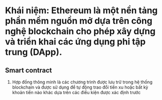 # Khái niệm: Ethereum là một nền tảng phần mềm nguồn mở dựa trên công nghệ blockchain cho phép xây dựng và triển khai các ứng dụng phi tập trung (DApp).

## Smart contract

1. Hợp đồng thông minh là các chương trình được lưu trữ trong hệ thống blockchain và được sử dụng để tự động trao đổi tiền xu hoặc bất kỳ khoản tiền nào khác dựa trên các điều kiện được xác định trước
